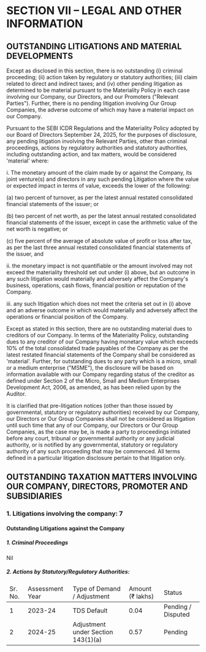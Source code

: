 # SECTION VII – LEGAL AND OTHER INFORMATION

## OUTSTANDING LITIGATIONS AND MATERIAL DEVELOPMENTS

Except as disclosed in this section, there is no outstanding (i) criminal proceeding; (ii) action taken by regulatory or statutory authorities; (iii) claim related to direct and indirect taxes; and (iv) other pending litigation as determined to be material pursuant to the Materiality Policy in each case involving our Company, our Directors, and our Promoters ("Relevant Parties"). Further, there is no pending litigation involving Our Group Companies, the adverse outcome of which may have a material impact on our Company.

Pursuant to the SEBI ICDR Regulations and the Materiality Policy adopted by our Board of Directors September 24, 2025, for the purposes of disclosure, any pending litigation involving the Relevant Parties, other than criminal proceedings, actions by regulatory authorities and statutory authorities, including outstanding action, and tax matters, would be considered 'material' where:

i. The monetary amount of the claim made by or against the Company, its joint venture(s) and directors in any such pending Litigation where the value or expected impact in terms of value, exceeds the lower of the following:

(a) two percent of turnover, as per the latest annual restated consolidated financial statements of the issuer; or

(b) two percent of net worth, as per the latest annual restated consolidated financial statements of the issuer, except in case the arithmetic value of the net worth is negative; or

(c) five percent of the average of absolute value of profit or loss after tax, as per the last three annual restated consolidated financial statements of the issuer, and

ii. the monetary impact is not quantifiable or the amount involved may not exceed the materiality threshold set out under (i) above, but an outcome in any such litigation would materially and adversely affect the Company's business, operations, cash flows, financial position or reputation of the Company.

iii. any such litigation which does not meet the criteria set out in (i) above and an adverse outcome in which would materially and adversely affect the operations or financial position of the Company.

Except as stated in this section, there are no outstanding material dues to creditors of our Company. In terms of the Materiality Policy, outstanding dues to any creditor of our Company having monetary value which exceeds 10% of the total consolidated trade payables of the Company as per the latest restated financial statements of the Company shall be considered as 'material'. Further, for outstanding dues to any party which is a micro, small or a medium enterprise ("MSME"), the disclosure will be based on information available with our Company regarding status of the creditor as defined under Section 2 of the Micro, Small and Medium Enterprises Development Act, 2006, as amended, as has been relied upon by the Auditor.

It is clarified that pre-litigation notices (other than those issued by governmental, statutory or regulatory authorities) received by our Company, our Directors or Our Group Companies shall not be considered as litigation until such time that any of our Company, our Directors or Our Group Companies, as the case may be, is made a party to proceedings initiated before any court, tribunal or governmental authority or any judicial authority, or is notified by any governmental, statutory or regulatory authority of any such proceeding that may be commenced. All terms defined in a particular litigation disclosure pertain to that litigation only.

## OUTSTANDING TAXATION MATTERS INVOLVING OUR COMPANY, DIRECTORS, PROMOTER AND SUBSIDIARIES

### 1. Litigations involving the company: 7

#### Outstanding Litigations against the Company

##### 1. Criminal Proceedings

Nil

##### 2. Actions by Statutory/Regulatory Authorities:

<table><thead><tr><td>Sr. No.</td><td>Assessment Year</td><td>Type of Demand / Adjustment</td><td>Amount (₹ lakhs)</td><td>Status</td></tr></thead><tbody><tr><td>1</td><td>2023-24</td><td>TDS Default</td><td>0.04</td><td>Pending / Disputed</td></tr><tr><td>2</td><td>2024-25</td><td>Adjustment under Section 143(1)(a)</td><td>0.57</td><td>Pending</td></tr></tbody></table>